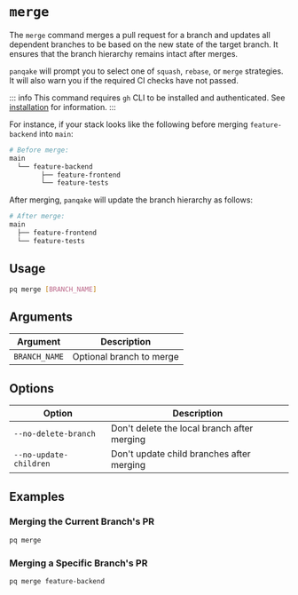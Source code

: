 # `merge`

The `merge` command merges a pull request for a branch and updates all dependent branches to be based on the new state of the target branch. It ensures that the branch hierarchy remains intact after merges.

`panqake` will prompt you to select one of `squash`, `rebase`, or `merge` strategies. It will also warn you if the required CI checks have not passed.

::: info
This command requires `gh` CLI to be installed and authenticated. See [installation](../installation) for information.
:::

For instance, if your stack looks like the following before merging `feature-backend` into `main`:

```bash
# Before merge:
main
  └── feature-backend
        ├── feature-frontend
        └── feature-tests
```

After merging, `panqake` will update the branch hierarchy as follows:

```bash
# After merge:
main
  ├── feature-frontend
  └── feature-tests
```

## Usage

```bash
pq merge [BRANCH_NAME]
```

## Arguments

| Argument | Description |
|----------|-------------|
| `BRANCH_NAME` | Optional branch to merge |

## Options

| Option | Description |
|--------|-------------|
| `--no-delete-branch` | Don't delete the local branch after merging |
| `--no-update-children` | Don't update child branches after merging |

## Examples

### Merging the Current Branch's PR

```bash
pq merge
```

### Merging a Specific Branch's PR

```bash
pq merge feature-backend
```

